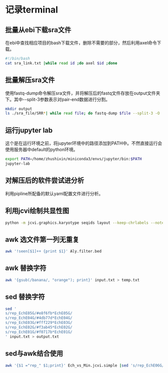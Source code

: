 # 记录terminal

## 批量从ebi下载sra文件

在ebi中查找相应项目的bash下载文件，删除不需要的部分，然后利用axel命令下载。

```bash
#!/bin/bash
cat sra_link.txt |while read id ;do axel $id ;done
```

## 批量解压sra文件

使用fastq-dump命令解压sra文件，并将解压后的fastq文件存放在output文件夹下。其中--split-3参数表示对pair-end数据进行分割。

```bash
mkdir output 
ls ./sra_file/SRR*| while read file; do fastq-dump $file --split-3 -O ./output/;done
```

## 运行jupyter lab

这个是在运行环境之前，将jupyter环境中的路径添加到PATH中。不然直接运行会使用服务器中default的python环境。

```bash
export PATH=/home/zhushixin/miniconda3/envs/jupyter/bin:$PATH
jupyter-lab
```

## 对解压后的软件尝试进分析

利用pipline所配备的默认yaml配置文件进行分析。

## 利用jcvi绘制共显性图

```bash
python -m jcvi.graphics.karyotype seqids layout --keep-chrlabels --notex
```

## awk 选文件第一列无重复

```bash
awk '!seen[$1]++ {print $1}' Aly.filter.bed
```

## awk 替换字符

```bash
awk '{gsub(/banana/, "orange"); print}' input.txt > temp.txt 
```

## sed 替换字符

```bash
sed '
s/rep_EchE05G/#e8f6fb*EchE05G/
s/rep_EchE04G/#4db77d*EchE04G/
s/rep_EchE03G/#fff229*EchE03G/
s/rep_EchE02G/#f3ab45*EchE02G/
s/rep_EchE01G/#f0717b*EchE01G/
' input.txt > output.txt
```

## sed与awk结合使用

```bash
awk '{$1 ="rep_" $1;print}' Ech_vs_Min.jcvi.simple |sed 's/rep_EchE06G/#824b9f*EchE06G/g;s/rep_EchE05G/#009fda*EchE05G/g;s/rep_EchE04G/#4db77d*EchE04G/g;s/rep_EchE03G/#fff229*EchE03G/g;s/rep_EchE02G/#f3ab45*EchE02G/g;s/rep_EchE01G/#f0717b*EchE01G/g' |sed 's/rep_//g' >Ech_vs_Min.jcvi_c.simple
```